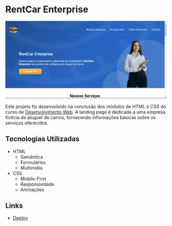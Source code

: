 # RentCar Enterprise

![RentCar Enterprise](./images/project-layout.png)

Este projeto foi desenvolvido na conclusão dos módulos de HTML e CSS do curso de [Desenvolvimento Web](https://emanuelquintino.github.io/Page-WDC/). A landing page é dedicada a uma empresa fictícia de aluguel de carros, fornecendo informações básicas sobre os serviços oferecidos.

## Tecnologias Utilizadas

- HTML
  - Semântica
  - Formulários
  - Multimídia
- CSS
  - Mobile-First
  - Responsividade
  - Animações

## Links

- [Deploy](https://emanuelquintino.github.io/RentCar-Enterprise/)
